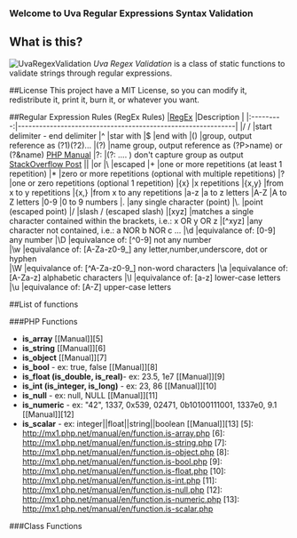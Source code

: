 ### Welcome to Uva Regular Expressions Syntax Validation

## What is this?
![UvaRegexValidation](https://raw.github.com/inventtoo/UvaRegexValidation/master/design/UvaRegexValidation_mini.png "Logo Uva Regex Validation") *Uva Regex Validation* is a class of static functions to validate strings through regular expressions.

##License
This project have a MIT License, so you can modify it, redistribute it, print it, burn it, or whatever you want.

##Regular Expression Rules (RegEx Rules) 
|[RegEx][1] |Description                                                  |
|:---------:|-------------------------------------------------------------|
|/ /        |start delimiter - end delimiter
|^          |star with
|$          |end with
|()         |group, output reference as (?1)(?2)...
|(?<name>)  |name group, output reference as (?P>name) or (?&name) [PHP Manual][2]
|?:         |(?: .... ) don't capture group as output  [StackOverflow Post][3]
|&#124;     |or
|\          |escaped
|+          |one or more repetitions (at least 1 repetition)
|*          |zero or more repetitions (optional with multiple repetitions)
|?          |one or zero repetitions (optional 1 repetition)
|{x}        |x repetitions
|{x,y}      |from x to y repetitions
|{x,}       |from x to any repetitions
|a-z        |a to z letters
|A-Z        |A to Z letters
|0-9        |0 to 9 numbers
|.          |any single character (point)
|\\.        |point (escaped point)
|\/         |slash / (escaped slash)
|[xyz]      |matches a single character contained within the brackets, i.e.: x OR y OR z
|[^xyz]     |any character not contained, i.e.: a NOR b NOR c ...
|\d         |equivalance of: [0-9] any number 
|\D         |equivalance of: [^0-9] not any number  
|\w         |equivalance of: [A-Za-z0-9_] any letter,number,underscore, dot or hyphen        
|\W         |equivalance of: [^A-Za-z0-9_] non-word characters 
|\a         |equivalance of: [A-Za-z] alphabetic characters
|\l         |equivalance of: [a-z] lower-case letters
|\u         |equivalance of: [A-Z] upper-case letters

[1]: http://en.wikipedia.org/wiki/Regular_expression "Wikipedia"
[2]: http://www.php.net/manual/en/regexp.reference.recursive.php "PHP Manual"
[3]: http://stackoverflow.com/questions/3512471/non-capturing-group "StackOverFlow"
[4]: http://net.tutsplus.com/tutorials/other/8-regular-expressions-you-should-know/ "Tutsplus.com"
	
	
##List of functions

###PHP Functions
* **is_​array** [\[Manual\]][5]
* **is_​string** [\[Manual\]][6]
* **is_​object** [\[Manual\]][7]
* **is_​bool** - ex: true, false [\[Manual\]][8]
* **is_​float (is_​double, is_​real)**- ex: 23.5, 1e7 [\[Manual\]][9]
* **is_​int (is_​integer, is_​long)** - ex: 23, 86 [\[Manual\]][10]
* **is_​null** - ex: null, NULL [\[Manual\]][11]
* **is_​numeric** - ex:  "42", 1337, 0x539, 02471, 0b10100111001, 1337e0, 9.1 [\[Manual\]][12]
* **is_​scalar** - ex: integer||float||string||boolean [\[Manual\]][13]
[5]: http://mx1.php.net/manual/en/function.is-array.php
[6]: http://mx1.php.net/manual/en/function.is-string.php
[7]: http://mx1.php.net/manual/en/function.is-object.php
[8]: http://mx1.php.net/manual/en/function.is-bool.php
[9]: http://mx1.php.net/manual/en/function.is-float.php
[10]: http://mx1.php.net/manual/en/function.is-int.php
[11]: http://mx1.php.net/manual/en/function.is-null.php
[12]: http://mx1.php.net/manual/en/function.is-numeric.php
[13]: http://mx1.php.net/manual/en/function.is-scalar.php

###Class Functions


